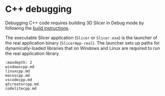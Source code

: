 # C++ debugging

Debugging C++ code requires building 3D Slicer in Debug mode by following the [build instructions](../build_instructions/overview.md).

The executable Slicer application (`Slicer` or `Slicer.exe`) is the launcher of the real application binary (`SlicerApp-real`). The launcher sets up paths for dynamically-loaded libraries that on Windows and Linux are required to run the real application library.

```{toctree}
:maxdepth: 2
windowscpp.md
linuxcpp.md
macoscpp.md
vscodecpp.md
qtcreatorcpp.md
codelitecpp.md
```
